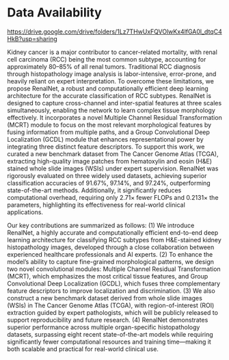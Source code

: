 # Data Availability

https://drive.google.com/drive/folders/1Lz7THwUxFQVOlwKx4lfGA0l_dtqC4HkB?usp=sharing


Kidney cancer is a major contributor to cancer-related mortality, with renal cell carcinoma (RCC) being the most common subtype, accounting for approximately 80–85% of all renal tumors. Traditional RCC diagnosis through histopathology image analysis is labor-intensive, error-prone, and heavily reliant on expert interpretation. To overcome these limitations, we propose RenalNet, a robust and computationally efficient deep learning architecture for the accurate classification of RCC subtypes. RenalNet is designed to capture cross-channel and inter-spatial features at three scales simultaneously, enabling the network to learn complex tissue morphology effectively. It incorporates a novel Multiple Channel Residual Transformation (MCRT) module to focus on the most relevant morphological features by fusing information from multiple paths, and a Group Convolutional Deep Localization (GCDL) module that enhances representational power by integrating three distinct feature descriptors. To support this work, we curated a new benchmark dataset from The Cancer Genome Atlas (TCGA), extracting high-quality image patches from hematoxylin and eosin (H\&E) stained whole slide images (WSIs) under expert supervision. RenalNet was rigorously evaluated on three widely used datasets, achieving superior classification accuracies of 91.67%, 97.14%, and 97.24%, outperforming state-of-the-art methods. Additionally, it significantly reduces computational overhead, requiring only 2.71× fewer FLOPs and 0.2131× the parameters, highlighting its effectiveness for real-world clinical applications.





Our key contributions are summarized as follows: (1) We introduce RenalNet, a highly accurate and computationally efficient end-to-end deep learning architecture for classifying RCC subtypes from H\&E-stained kidney histopathology images, developed through a close collaboration between experienced healthcare professionals and AI experts. (2) To enhance the model’s ability to capture fine-grained morphological patterns, we design two novel convolutional modules: Multiple Channel Residual Transformation (MCRT), which emphasizes the most critical tissue features, and Group Convolutional Deep Localization (GCDL), which fuses three complementary feature descriptors to improve localization and discrimination. (3) We also construct a new benchmark dataset derived from whole slide images (WSIs) in The Cancer Genome Atlas (TCGA), with region-of-interest (ROI) extraction guided by expert pathologists, which will be publicly released to support reproducibility and future research. (4) RenalNet demonstrates superior performance across multiple organ-specific histopathology datasets, surpassing eight recent state-of-the-art models while requiring significantly fewer computational resources and training time—making it both scalable and practical for real-world clinical use.

